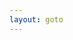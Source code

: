 ```yaml
---
layout: goto
---
```

<!-- Identify UA then redirect -->
<script>
    window.location.href = "{% link _posts/vmwareworkstationpro/2018-7-15-vmwareworkstationpro.md %}"
</script>